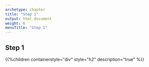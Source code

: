 ```yaml
---
archetype: chapter
title: "Step 1"
output: html_document
weight: 6
menuTitle: "Step 1"
---
```


## Step 1

{{%children containerstyle="div" style="h2" description="true" %}}
